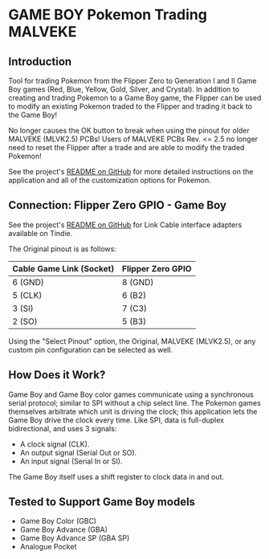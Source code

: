 # GAME BOY Pokemon Trading MALVEKE

## Introduction

Tool for trading Pokemon from the Flipper Zero to Generation I and II Game Boy games (Red, Blue, Yellow, Gold, Silver, and Crystal). In addition to creating and trading Pokemon to a Game Boy game, the Flipper can be used to modify an existing Pokemon traded to the Flipper and trading it back to the Game Boy!

No longer causes the OK button to break when using the pinout for older MALVEKE (MLVK2.5) PCBs! Users of MALVEKE PCBs Rev. <= 2.5 no longer need to reset the Flipper after a trade and are able to modify the traded Pokemon!

See the project's [README on GitHub](https://github.com/EstebanFuentealba/Flipper-Zero-Game-Boy-Pokemon-Trading/blob/main/README.md) for more detailed instructions on the application and all of the customization options for Pokemon.

## Connection: Flipper Zero GPIO - Game Boy

See the project's [README on GitHub](https://github.com/EstebanFuentealba/Flipper-Zero-Game-Boy-Pokemon-Trading/blob/main/README.md) for Link Cable interface adapters available on Tindie.

The Original pinout is as follows:

| Cable Game Link (Socket) | Flipper Zero GPIO |
| ------------------------ | ----------------- |
| 6 (GND)                  | 8 (GND)           |
| 5 (CLK)                  | 6 (B2)            |
| 3 (SI)                   | 7 (C3)            |
| 2 (SO)                   | 5 (B3)            |

Using the "Select Pinout" option, the Original, MALVEKE (MLVK2.5), or any custom pin configuration can be selected as well.


## How Does it Work?

Game Boy and Game Boy color games communicate using a synchronous serial protocol; similar to SPI without a chip select line. The Pokemon games themselves arbitrate which unit is driving the clock; this application lets the Game Boy drive the clock every time. Like SPI, data is full-duplex bidirectional, and uses 3 signals:

- A clock signal (CLK).
- An output signal (Serial Out or SO).
- An input signal (Serial In or SI).

The Game Boy itself uses a shift register to clock data in and out.

## Tested to Support Game Boy models
- Game Boy Color (GBC)
- Game Boy Advance (GBA)
- Game Boy Advance SP (GBA SP)
- Analogue Pocket
